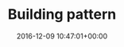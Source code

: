 ---
title:		"Building pattern"
type:		"photos"
mediatype:		"upload"
location:		"Berlin, Germany"
date:		"2016-12-09 10:47:01+00:00"
album:		"experimental"
filename:		"building-pattern.md"
series:		"architecture"
cl_public_id:		"experimental/building-pattern"
cl_version:		1497004427
format:		"tiff"
bytes:		2869740
width:		2158
height:		1440
colours:
- "#EDEDED"
- "#292929"
- "#878787"
exposure_mode:		"Auto"
program:		"Aperture-priority AE"
aperture:		"2.8"
focal_length:		"70.0 mm"
iso:		"200"
shutter_speed:		"1/500"
metering:		"Multi-segment"
flash:		"Off, Did not fire"
white_balance:		"Custom"
colour_temp:		"5400"
has_crop:		"true"
orientation:		"Horizontal (normal)"
camera_model:		"NIKON D800"
lens_info:		"24-70mm f/2.8"
artist:		"No artist info"
x_resolution:		"300"
y_resolution:		"300"
---